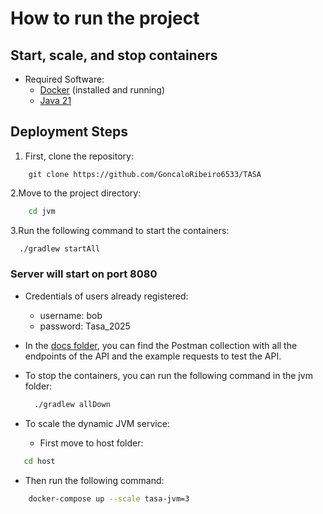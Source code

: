 # How to run the project

## Start, scale, and stop containers

- Required Software:
  - [Docker](https://www.docker.com/) (installed and running)
  - [Java 21](https://www.oracle.com/java/technologies/javase/jdk17-archive-downloads.html)

## Deployment Steps

1. First, clone the repository:

```
    git clone https://github.com/GoncaloRibeiro6533/TASA
````

2.Move to the project directory:

``` bash
    cd jvm
```

3.Run the following command to start the containers:

``` bash
  ./gradlew startAll
```

### Server will start on port 8080  

- Credentials of users already registered:
  - username: bob
  - password: Tasa_2025

- In the [docs folder](https://github.com/GoncaloRibeiro6533/TASA/blob/main/docs/Endpoints.postman_collection.json), you can find the Postman collection with all the endpoints of the API and
    the example requests to test the API.

- To stop the containers, you can run the following command in the jvm folder:
  
  ```bash
    ./gradlew allDown
  ```

- To scale the dynamic JVM service:
  - First move to host folder:

 ```bash
    cd host
```

- Then run the following command:

```bash
    docker-compose up --scale tasa-jvm=3
```
